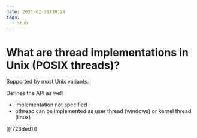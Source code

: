 ```yaml
---
date: 2021-02-21T18:28
tags: 
  - stub
---
```


# What are thread implementations in Unix (POSIX threads)?

Supported by most Unix variants.

Defines the API as well
- Implementation not specified
- pthread can be implemented as user thread (windows) or kernel thread (linux)

[[f723ded1]]
